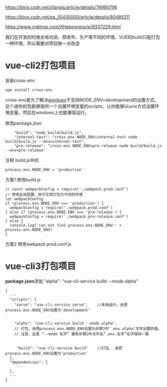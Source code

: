 https://blog.csdn.net/zfangls/article/details/79990796

https://blog.csdn.net/qq_35430000/article/details/80485311

https://www.cnblogs.com/XHappyness/p/9337229.html

我们在开发的时候会有内测、预发布、生产等不同的环境，VUE的build只能打包 一种环境，所以需要对项目做一点改造

# vue-cli2打包项目

安装cross-env

```
npm install cross-env
```

cross-env是为了解决[windows](https://www.baidu.com/s?wd=windows&tn=24004469_oem_dg&rsv_dl=gh_pl_sl_csd)不支持NODE_ENV=development的设置方式。 
这个迷你的包能够提供一个设置环境变量的scripts，让你能够以unix方式设置环境变量，然后在windows上也能兼容运行。 

修改package.json

```
    "build": "node build/build.js",
    "internal-test": "cross-env NODE_ENV=internal-test node build/build.js --env=internal-test",
    "pre-release": "cross-env NODE_ENV=pre-release node build/build.js --env=pre-release"
```

注释 build.js中的

```
process.env.NODE_ENV = 'production'
```



方案1.修改build.js

```
// const webpackConfig = require('./webpack.prod.conf')
// 修改此处配置，用于实现打包为不同的环境
let webpackConfig
if (process.env.NODE_ENV === 'production') {
  webpackConfig = require('./webpack.prod.conf')
} else if (process.env.NODE_ENV === 'pre-release') {
  webpackConfig = require('./webpack.pre-release.conf')
} else {
  console.log('can not find process.env.NODE_ENV:' + process.env.NODE_ENV)
}
```

方案2 修改webpack.prod.conf.js



# vue-cli3打包项目

 **package.json**添加  "alpha": "vue-cli-service build --mode alpha"

```
{
  ···
  "scripts": {
    "serve": "vue-cli-service serve",    //本地运行，会把process.env.NODE_ENV设置为‘development’


    "alpha": "vue-cli-service build --mode alpha",  
    // 打包，会把process.env.NODE_ENV设置为步骤2中‘.env.alpha’文件设置的值。
    // 注意，这里 “--mode 名字“ 要和步骤2中文件名“.env.名字”名字保持一致
    

     "build": "vue-cli-service build"    //打包， 会把process.env.NODE_ENV设置为‘production’
  },
  "dependencies": {
     ···    
  },
  ···
}
```

